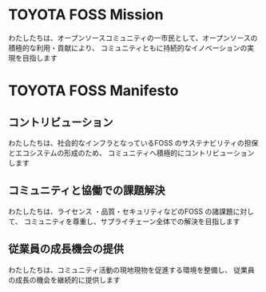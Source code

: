 # TOYOTA FOSS Mission
わたしたちは、オープンソースコミュニティの一市民として、オープンソースの積極的な利用・貢献により、
コミュニティともに持続的なイノベーションの実現を目指します

# TOYOTA FOSS Manifesto
## コントリビューション
わたしたちは、社会的なインフラとなっているFOSS のサステナビリティの担保とエコシステムの形成のため、
コミュニティへ積極的にコントリビューションします

## コミュニティと協働での課題解決
わたしたちは、ライセンス ・品質・セキュリティなどのFOSS の諸課題に対して、
コミュニティを尊重し、サプライチェーン全体での解決を目指します
## 従業員の成長機会の提供
わたしたちは、コミュニティ活動の現地現物を促進する環境を整備し、
従業員の成長の機会を継続的に提供します
